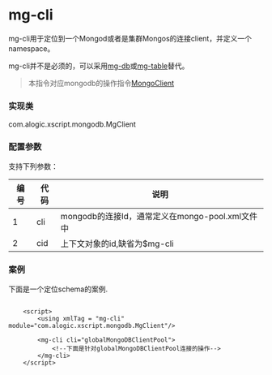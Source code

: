 mg-cli
=========

mg-cli用于定位到一个Mongod或者是集群Mongos的连接client，并定义一个namespace。

mg-cli并不是必须的，可以采用[mg-db](mg-db.md)或[mg-table](mg-table)替代。  

> 本指令对应mongodb的操作指令[MongoClient](http://mongodb.github.io/mongo-java-driver/3.4/driver/tutorials/connect-to-mongodb/)  

### 实现类

com.alogic.xscript.mongodb.MgClient


### 配置参数

支持下列参数：

| 编号 | 代码 | 说明 |
| ---- | ---- | ---- |
| 1 | cli | mongodb的连接Id，通常定义在mongo-pool.xml文件中 |
| 2 | cid | 上下文对象的id,缺省为$mg-cli |


### 案例

下面是一个定位schema的案例.

```
	
	<script>
    	<using xmlTag = "mg-cli" module="com.alogic.xscript.mongodb.MgClient"/>
    	
    	<mg-cli cli="globalMongoDBClientPool">
    		<!--下面是针对globalMongoDBClientPool连接的操作-->
    	</mg-cli>
    </script>
	
```